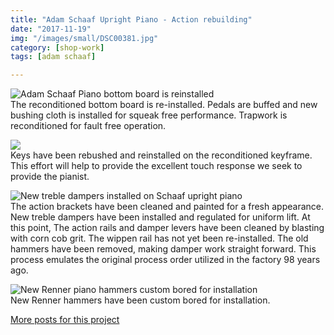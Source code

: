 ```yaml
---
title: "Adam Schaaf Upright Piano - Action rebuilding"
date: "2017-11-19"
img: "/images/small/DSC00381.jpg"
category: [shop-work]
tags: [adam schaaf]

---
```


![Adam Schaaf Piano bottom board is reinstalled](/images/medium/DSC00381-1024x683.jpg) <BR/>The reconditioned bottom board is re-installed. Pedals are buffed and new bushing cloth is installed for squeak free performance. Trapwork is reconditioned for fault free operation.

![](/images/medium/DSC00383-1024x683.jpg)<BR/> Keys have been rebushed and reinstalled on the reconditioned keyframe. This effort will help to provide the excellent touch response we seek to provide the pianist.

![New treble dampers installed on Schaaf upright piano](/images/medium/DSC00384-1024x683.jpg)<BR/> The action brackets have been cleaned and painted for a fresh appearance. New treble dampers have been installed and regulated for uniform lift. At this point, The action rails and damper levers have been cleaned by blasting with corn cob grit. The wippen rail has not yet been re-installed. The old hammers have been removed, making damper work straight forward. This process emulates the original process order utilized in the factory 98 years ago.

![New Renner piano hammers custom bored for installation](/images/medium/DSC00385-1024x683.jpg)<BR/> New Renner hammers have been custom bored for installation.

[More posts for this project](/tag/adam%20schaaf)
